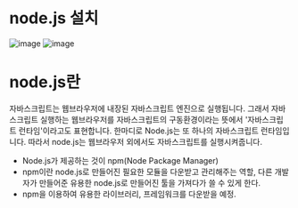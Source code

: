 # node.js 설치

![image](https://github.com/tjghwns93/react_basic/assets/129016977/17deba28-07d4-4698-916f-36d1b7f7342a)
![image](https://github.com/tjghwns93/react_basic/assets/129016977/8b5a9b37-ffeb-4308-917b-493c62a2fb27)

# node.js란
자바스크립트는 웹브라우저에 내장된 자바스크립트 엔진으로 실행됩니다. 
그래서 자바스크립트 실행하는 웹브라우저를 자바스크립트의 구동환경이라는 뜻에서 '자바스크립트 런타임'이라고도 표현합니다.
한마디로 Node.js는 또 하나의 자바스크립트 런타임입니다. 따라서 node.js는 웹브라우저 외에서도 자바스크립트를 실행시켜줍니다.


* Node.js가 제공하는 것이 npm(Node Package Manager)
* npm이란 node.js로 만들어진 필요한 모듈을 다운받고 관리해주는 역할, 다른 개발자가 만들어준 유용한 node.js로 만들어진 툴을 가져다가 쓸 수 있게 한다.
* npm을 이용하여 유용한 라이브러리, 프레임워크를 다운받을 예정.
